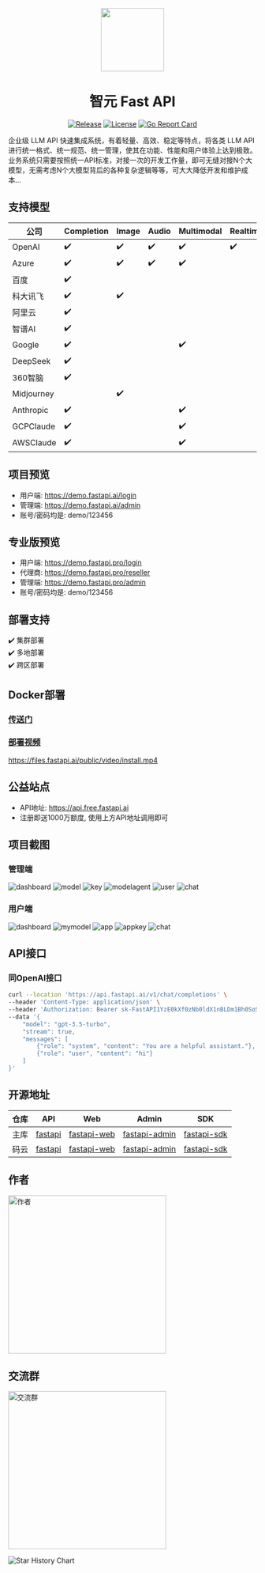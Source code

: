 <div align=center>

<img src="https://www.fastapi.ai/logo.png" width="128"/>

# 智元 Fast API

[![Release](https://img.shields.io/github/v/release/iimeta/fastapi?color=blue)](https://github.com/iimeta/fastapi/releases)
[![License](https://img.shields.io/static/v1?label=license&message=MIT&color=green)](https://github.com/iimeta/fastapi/blob/main/LICENSE)
[![Go Report Card](https://goreportcard.com/badge/github.com/iimeta/fastapi)](https://goreportcard.com/report/github.com/iimeta/fastapi)

</div>

企业级 LLM API 快速集成系统，有着轻量、高效、稳定等特点，将各类 LLM API 进行统一格式、统一规范、统一管理，使其在功能、性能和用户体验上达到极致。业务系统只需要按照统一API标准，对接一次的开发工作量，即可无缝对接N个大模型，无需考虑N个大模型背后的各种复杂逻辑等等，可大大降低开发和维护成本...

## 支持模型

| 公司       | Completion | Image | Audio | Multimodal | Realtime | Embedding | Moderation |
| ---------- | ---------- | ----- | ----- | ---------- | -------- | --------- | ---------- |
| OpenAI     | ✔️         | ✔️    | ✔️    | ✔️         | ✔️       | ✔️        | ✔️         |
| Azure      | ✔️         | ✔️    | ✔️    | ✔️         |          | ✔️        | ✔️         |
| 百度       | ✔️         |       |       |            |          |           |            |
| 科大讯飞   | ✔️         | ✔️    |       |            |          |           |            |
| 阿里云     | ✔️         |       |       |            |          |           |            |
| 智谱AI     | ✔️         |       |       |            |          |           |            |
| Google     | ✔️         |       |       | ✔️         |          |           |            |
| DeepSeek   | ✔️         |       |       |            |          |           |            |
| 360智脑    | ✔️         |       |       |            |          |           |            |
| Midjourney |            | ✔️    |       |            |          |           |            |
| Anthropic  | ✔️         |       |       | ✔️         |          |           |            |
| GCPClaude  | ✔️         |       |       | ✔️         |          |           |            |
| AWSClaude  | ✔️         |       |       | ✔️         |          |           |            |

## 项目预览

- 用户端: https://demo.fastapi.ai/login
- 管理端: https://demo.fastapi.ai/admin
- 账号/密码均是: demo/123456

## 专业版预览

- 用户端: https://demo.fastapi.pro/login
- 代理商: https://demo.fastapi.pro/reseller
- 管理端: https://demo.fastapi.pro/admin
- 账号/密码均是: demo/123456

## 部署支持

✔️ 集群部署  
✔️ 多地部署  
✔️ 跨区部署

## Docker部署
### [传送门](https://github.com/iimeta/fastapi/tree/docker)

### [部署视频](https://files.fastapi.ai/public/video/install.mp4)
https://files.fastapi.ai/public/video/install.mp4

## 公益站点

- API地址: https://api.free.fastapi.ai
- 注册即送1000万额度, 使用上方API地址调用即可

## 项目截图
### 管理端
![dashboard](https://github.com/iimeta/fastapi-admin/assets/138393700/4d26474f-2082-41b4-8bd9-843ccb66d0a7)
![model](https://github.com/iimeta/fastapi-admin/assets/138393700/89d0721c-a72b-47f3-84e3-0080f5f1c8f9)
![key](https://github.com/iimeta/fastapi-admin/assets/138393700/f93922de-92e2-438e-8786-ae26981ec154)
![modelagent](https://github.com/iimeta/fastapi-admin/assets/138393700/f1e2c21f-d5ce-45e7-811d-7a5ed1a04138)
![user](https://github.com/iimeta/fastapi-admin/assets/138393700/1e812ed7-ff9f-46ab-847d-23a177bbedf0)
![chat](https://github.com/iimeta/fastapi-admin/assets/138393700/041a4324-eba8-42d4-8467-5964df6242f3)

### 用户端
![dashboard](https://github.com/iimeta/fastapi-admin/assets/138393700/94cd152c-b370-4cd9-b3f2-ca1dddf6821e)
![mymodel](https://github.com/iimeta/fastapi-admin/assets/138393700/cd8fec82-b2b8-4af4-b471-2c313e321d30)
![app](https://github.com/iimeta/fastapi-admin/assets/138393700/4dec9a5f-f399-4bfc-a3e3-bb50248a2c4c)
![appkey](https://github.com/iimeta/fastapi-admin/assets/138393700/662fe51d-9ed1-4672-b9db-f418b492b9a2)
![chat](https://github.com/iimeta/fastapi-admin/assets/138393700/5a92ab02-1319-436c-af2d-7d9ef0f49fe5)

## API接口

### 同OpenAI接口
```bash
curl --location 'https://api.fastapi.ai/v1/chat/completions' \
--header 'Content-Type: application/json' \
--header 'Authorization: Bearer sk-FastAPI1YzE0kXf0zNb0ldX1nBLDm1Bh0SoSK0G0PzR1tNxW' \
--data '{
    "model": "gpt-3.5-turbo",
    "stream": true,
    "messages": [
        {"role": "system", "content": "You are a helpful assistant."},
        {"role": "user", "content": "hi"}
    ]
}'
```

## 开源地址
| 仓库 | API                                          | Web                                                  | Admin                                                    | SDK                                                  |
| ---- |----------------------------------------------|------------------------------------------------------|----------------------------------------------------------|------------------------------------------------------|
| 主库 | [fastapi](https://github.com/iimeta/fastapi) | [fastapi-web](https://github.com/iimeta/fastapi-web) | [fastapi-admin](https://github.com/iimeta/fastapi-admin) | [fastapi-sdk](https://github.com/iimeta/fastapi-sdk) |
| 码云 | [fastapi](https://gitee.com/iimeta/fastapi)  | [fastapi-web](https://gitee.com/iimeta/fastapi-web)  | [fastapi-admin](https://gitee.com/iimeta/fastapi-admin)  | [fastapi-sdk](https://gitee.com/iimeta/fastapi-sdk)  |

## 作者
<img src="https://iim.ai/public/images/Author.png?t=20231207" width="320" alt="作者"/>

## 交流群
<img src="https://iim.ai/public/images/WeChatGroup.jpg?t=20250202" width="320" alt="交流群"/>


![Star History Chart](https://api.star-history.com/svg?repos=iimeta/fastapi&type=Date)

